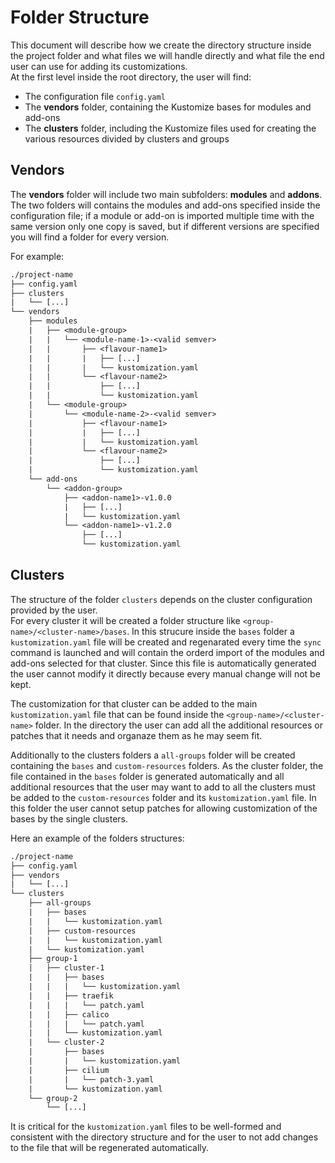 # Folder Structure

This document will describe how we create the directory structure inside the project folder and what files we will
handle directly and what file the end user can use for adding its customizations.  
At the first level inside the root directory, the user will find:

- The configuration file `config.yaml`
- The **vendors** folder, containing the Kustomize bases for modules and add-ons
- The **clusters** folder, including the Kustomize files used for creating the various resources
    divided by clusters and groups

## Vendors

The **vendors** folder will include two main subfolders: **modules** and **addons**.  
The two folders will contains the modules and add-ons specified inside the configuration file; if a module or
add-on is imported multiple time with the same version only one copy is saved, but if different versions are specified
you will find a folder for every version.

For example:

```txt
./project-name
├── config.yaml
├── clusters
|   └── [...]
└── vendors
    ├── modules
    |   ├── <module-group>
    |   |   └── <module-name-1>-<valid semver>
    |   |       ├── <flavour-name1>
    |   |       |   ├── [...]
    |   |       |   └── kustomization.yaml
    |   |       └── <flavour-name2>
    |   |           ├── [...]
    |   |           └── kustomization.yaml
    |   └── <module-group>
    |       └── <module-name-2>-<valid semver>
    |           ├── <flavour-name1>
    |           |   ├── [...]
    |           |   └── kustomization.yaml
    |           └── <flavour-name2>
    |               ├── [...]
    |               └── kustomization.yaml
    └── add-ons
        └── <addon-group>
            ├── <addon-name1>-v1.0.0
            |   ├── [...]
            |   └── kustomization.yaml
            └── <addon-name1>-v1.2.0
                ├── [...]
                └── kustomization.yaml
```

## Clusters

The structure of the folder `clusters` depends on the cluster configuration provided by the user.  
For every cluster it will be created a folder structure like `<group-name>/<cluster-name>/bases`. In this
strucure inside the `bases` folder a `kustomization.yaml` file will be created and regenarated every time
the `sync` command is launched and will contain the orderd import of the modules and add-ons selected
for that cluster. Since this file is automatically generated the user cannot modify it directly because every
manual change will not be kept.

The customization for that cluster can be added to the main `kustomization.yaml` file that can be found inside
the `<group-name>/<cluster-name>` folder. In the directory the user can add all the additional resources or patches
that it needs and organaze them as he may seem fit.

Additionally to the clusters folders a `all-groups` folder will be created containing the `bases` and `custom-resources`
folders. As the cluster folder, the file contained in the `bases` folder is generated automatically and all additional
resources that the user may want to add to all the clusters must be added to the `custom-resources` folder and its
`kustomization.yaml` file. In this folder the user cannot setup patches for allowing customization of the bases
by the single clusters.

Here an example of the folders structures:

```txt
./project-name
├── config.yaml
├── vendors
|   └── [...]
└── clusters
    ├── all-groups
    |   ├── bases
    |   |   └── kustomization.yaml
    |   ├── custom-resources
    |   |   └── kustomization.yaml
    |   └── kustomization.yaml
    ├── group-1
    |   ├── cluster-1
    |   |   ├── bases
    |   |   |   └── kustomization.yaml
    |   |   ├── traefik
    |   |   |   └── patch.yaml
    |   |   ├── calico
    |   |   |   └── patch.yaml
    |   |   └── kustomization.yaml
    |   └── cluster-2
    |       ├── bases
    |       |   └── kustomization.yaml
    |       ├── cilium
    |       |   └── patch-3.yaml
    |       └── kustomization.yaml
    └── group-2
        └── [...]
```

It is critical for the `kustomization.yaml` files to be well-formed and consistent with the directory structure
and for the user to not add changes to the file that will be regenerated automatically.
